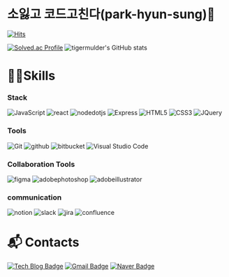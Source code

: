 # 소잃고 코드고친다(park-hyun-sung)🍔

[![Hits](https://hits.seeyoufarm.com/api/count/incr/badge.svg?url=https%3A%2F%2Fgithub.com%2Ftigermulder%2Fpark-hyunsung&count_bg=%23DD4124&title_bg=%230F4C81&icon=&icon_color=%23E7E7E7&title=hits&edge_flat=false)](https://hits.seeyoufarm.com)

[![Solved.ac Profile](http://mazassumnida.wtf/api/v2/generate_badge?boj=rlatnsskd123)](https://solved.ac/rlatnsskd123/)
![tigermulder's GitHub stats](https://github-readme-stats.vercel.app/api?username=tigermulder&show_icons=true&theme=react)

# 🐱‍🚀Skills
### Stack
![JavaScript](https://img.shields.io/badge/JavaScript-F7DF1E.svg?&style=for-the-badge&logo=JavaScript&logoColor=white)
![react](https://img.shields.io/badge/react-61DAFB.svg?&style=for-the-badge&logo=react&logoColor=white)
![nodedotjs](https://img.shields.io/badge/node.js-339933.svg?&style=for-the-badge&logo=nodedotjs&logoColor=white)
![Express](https://img.shields.io/badge/Express-000000.svg?&style=for-the-badge&logo=Express&logoColor=white)
![HTML5](https://img.shields.io/badge/HTML5-E34F26.svg?&style=for-the-badge&logo=HTML5&logoColor=white)
![CSS3](https://img.shields.io/badge/CSS3-1572B6.svg?&style=for-the-badge&logo=CSS3&logoColor=white)
![JQuery](https://img.shields.io/badge/JQuery-0769AD.svg?&style=for-the-badge&logo=JQuery&logoColor=white)

### Tools
![Git](https://img.shields.io/badge/Git-F05032.svg?&style=for-the-badge&logo=Git&logoColor=white)
![github](https://img.shields.io/badge/github-181717.svg?&style=for-the-badge&logo=github&logoColor=white)
![bitbucket](https://img.shields.io/badge/bitbucket-0052CC.svg?&style=for-the-badge&logo=bitbucket&logoColor=white)
![Visual Studio Code](https://img.shields.io/badge/Visual%20Studio%20Code-007ACC.svg?&style=for-the-badge&logo=Visual%20Studio%20Code&logoColor=white)

### Collaboration Tools
![figma](https://img.shields.io/badge/figma-F24E1E.svg?&style=for-the-badge&logo=figma&logoColor=white)
![adobephotoshop](https://img.shields.io/badge/adobephotoshop-31A8FF.svg?&style=for-the-badge&logo=adobephotoshop&logoColor=white)
![adobeillustrator](https://img.shields.io/badge/adobeillustrator-FF9A00.svg?&style=for-the-badge&logo=adobeillustrator&logoColor=white)

### communication
![notion](https://img.shields.io/badge/notion-000000.svg?&style=for-the-badge&logo=notion&logoColor=white)
![slack](https://img.shields.io/badge/slack-4A154B.svg?&style=for-the-badge&logo=slack&logoColor=white)
![jira](https://img.shields.io/badge/jira-0052CC.svg?&style=for-the-badge&logo=jira&logoColor=white)
![confluence](https://img.shields.io/badge/confluence-172B4D.svg?&style=for-the-badge&logo=confluence&logoColor=white)

# :mailbox_with_mail: Contacts
[![Tech Blog Badge](https://img.shields.io/badge/Tech%20Blog-11B48A?style=flat-square&logo=Vimeo&logoColor=white&link=https://velog.io/@tiger_front_end/posts)](https://velog.io/@tiger_front_end/posts)
[![Gmail Badge](https://img.shields.io/badge/Gmail-d14836?style=flat-square&logo=Gmail&logoColor=white&link=mailto:rlatnsskd123@gmail.com)](mailto:rlatnsskd123@gmail.com)
[![Naver Badge](https://img.shields.io/badge/Naver-03C75A?style=flat-square&logo=Naver&logoColor=white&link=mailto:rlatnsskd123@naver.com)](mailto:rlatnsskd123@naver.com)
